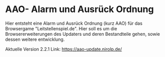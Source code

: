 # AAO- Alarm und Ausrück Ordnung
Hier entsteht eine Alarm und Ausrück Ordnung (kurz AAO) für das Browsergame "Leitstellenspiel.de". Hier soll es um die Browsererweiterungen des Updaters und deren Bestandteile gehen, sowie dessen weitere entwicklung.

Aktuelle Version 2.2.1
Link: https://aao-update.nirolp.de/
